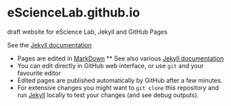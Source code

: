 # eScienceLab.github.io
draft website for eScience Lab, Jekyll and GitHub Pages

See the [Jekyll documentation](http://jekyllrb.com/docs/home/)

* Pages are edited in [MarkDown](https://daringfireball.net/projects/markdown/)
** See also various [Jekyll documentation](http://jekyllrb.com/docs/posts/)
* You can edit directly in GitHub web interface, or use `git` and your favourite editor
* Edited pages are published automatically by GitHub after a few minutes.
* For extensive changes you might want to `git clone` this repository and run [Jekyll](http://jekyllrb.com/) locally to test your changes (and see debug outputs).
